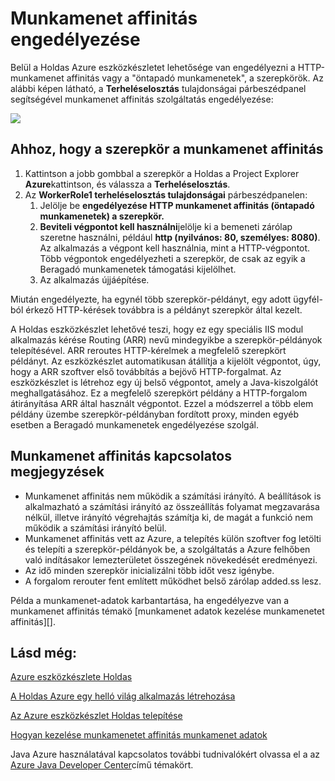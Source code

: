 <properties
    pageTitle="Az Azure eszközkészlet használata Holdas munkamenet affinitás engedélyezése"
    description="Megtudhatja, hogyan engedélyezhető az Azure eszközkészlet használata Holdas munkamenet affinitás."
    services=""
    documentationCenter="java"
    authors="rmcmurray"
    manager="wpickett"
    editor=""/>

<tags
    ms.service="multiple"
    ms.workload="na"
    ms.tgt_pltfrm="multiple"
    ms.devlang="Java"
    ms.topic="article"
    ms.date="08/11/2016" 
    ms.author="robmcm"/>

<!-- Legacy MSDN URL = https://msdn.microsoft.com/library/azure/hh690950.aspx -->

# <a name="enable-session-affinity"></a>Munkamenet affinitás engedélyezése #

Belül a Holdas Azure eszközkészletet lehetősége van engedélyezni a HTTP-munkamenet affinitás vagy a "öntapadó munkamenetek", a szerepkörök. Az alábbi képen látható, a **Terheléselosztás** tulajdonságai párbeszédpanel segítségével munkamenet affinitás szolgáltatás engedélyezése:

![][ic719492]

## <a name="to-enable-session-affinity-for-your-role"></a>Ahhoz, hogy a szerepkör a munkamenet affinitás ##

1. Kattintson a jobb gombbal a szerepkör a Holdas a Project Explorer **Azure**kattintson, és válassza a **Terheléselosztás**.
1. Az **WorkerRole1 terheléselosztás tulajdonságai** párbeszédpanelen:
    1. Jelölje be **engedélyezése HTTP munkamenet affinitás (öntapadó munkamenetek) a szerepkör.**
    1. **Beviteli végpontot kell használni**jelölje ki a bemeneti zárólap szeretne használni, például **http (nyilvános: 80, személyes: 8080)**. Az alkalmazás a végpont kell használnia, mint a HTTP-végpontot. Több végpontok engedélyezheti a szerepkör, de csak az egyik a Beragadó munkamenetek támogatási kijelölhet.
    1. Az alkalmazás újjáépítése.

Miután engedélyezte, ha egynél több szerepkör-példányt, egy adott ügyfél-ból érkező HTTP-kérések továbbra is a példányt szerepkör által kezelt.

A Holdas eszközkészlet lehetővé teszi, hogy ez egy speciális IIS modul alkalmazás kérése Routing (ARR) nevű mindegyikbe a szerepkör-példányok telepítésével. ARR reroutes HTTP-kérelmek a megfelelő szerepkört példányt. Az eszközkészlet automatikusan átállítja a kijelölt végpontot, úgy, hogy a ARR szoftver első továbbítás a bejövő HTTP-forgalmat. Az eszközkészlet is létrehoz egy új belső végpontot, amely a Java-kiszolgálót meghallgatásához. Ez a megfelelő szerepkört példány a HTTP-forgalom átirányítása ARR által használt végpontot. Ezzel a módszerrel a több elem példány üzembe szerepkör-példányban fordított proxy, minden egyéb esetben a Beragadó munkamenetek engedélyezése szolgál.

## <a name="notes-about-session-affinity"></a>Munkamenet affinitás kapcsolatos megjegyzések ##

* Munkamenet affinitás nem működik a számítási irányító. A beállítások is alkalmazható a számítási irányító az összeállítás folyamat megzavarása nélkül, illetve irányító végrehajtás számítja ki, de magát a funkció nem működik a számítási irányító belül.
* Munkamenet affinitás vett az Azure, a telepítés külön szoftver fog letölti és telepíti a szerepkör-példányok be, a szolgáltatás a Azure felhőben való indításakor lemezterületet összegének növekedését eredményezi.
* Az idő minden szerepkör inicializálni több időt vesz igénybe.
* A forgalom rerouter fent említett működhet belső zárólap added.ss lesz.

Példa a munkamenet-adatok karbantartása, ha engedélyezve van a munkamenet affinitás témakö [munkamenet adatok kezelése munkamenetet affinitás][].

## <a name="see-also"></a>Lásd még: ##

[Azure eszközkészlete Holdas][]

[A Holdas Azure egy helló világ alkalmazás létrehozása][]

[Az Azure eszközkészlet Holdas telepítése][] 

[Hogyan kezelése munkamenetet affinitás munkamenet adatok][]

Java Azure használatával kapcsolatos további tudnivalókért olvassa el a az [Azure Java Developer Center][]című témakört.

<!-- URL List -->

[Azure Java Developer Center]: http://go.microsoft.com/fwlink/?LinkID=699547
[Azure eszközkészlete Holdas]: http://go.microsoft.com/fwlink/?LinkID=699529
[A Holdas Azure egy helló világ alkalmazás létrehozása]: http://go.microsoft.com/fwlink/?LinkID=699533
[Hogyan kezelése munkamenetet affinitás munkamenet adatok]: http://go.microsoft.com/fwlink/?LinkID=699539
[Az Azure eszközkészlet Holdas telepítése]: http://go.microsoft.com/fwlink/?LinkId=699546

<!-- IMG List -->

[ic719492]: ./media/azure-toolkit-for-eclipse-enable-session-affinity/ic719492.png
